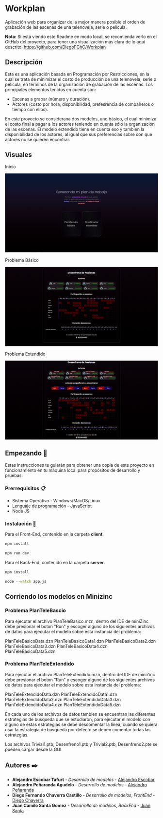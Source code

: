 # Workplan

Aplicación web para organizar de la mejor manera posible el orden de grabación de las escenas de una telenovela, serie o película.

**Nota:** Si está viendo este Readme en modo local, se recomienda verlo en el GitHub del proyecto, para tener una visualización más clara de lo aquí descrito. https://github.com/DiegoFChC/Workplan

## Descripción

Esta es una aplicación basada en Programación por Restricciones, en la cual se trata de minimizar el costo de producción de una telenovela, serie o película, en términos de la organización de grabación de las escenas. Los principales elementos tenidos en cuenta son:

- Escenas a grabar (número y duración).
- Actores (costo por hora, disponibilidad, prefesrencia de compañeros o tiempo con ellos).

En este proyecto se considerana dos modelos, uno básico, el cual minimiza el costo final a pagar a los actores teniendo en cuenta sólo la organización de las escenas. El modelo extendido tiene en cuenta eso y también la disponibilidad de los actores, al igual que sus preferencias sobre con que actores no se quieren encontrar.

## Visuales

Inicio

![Screenshot of a comment on a GitHub issue showing an image, added in the Markdown, of an Octocat smiling and raising a tentacle.](https://github.com/DiegoFChC/Workplan/blob/develop/client/public/Pantalla%201.png)

Problema Básico

![Screenshot of a comment on a GitHub issue showing an image, added in the Markdown, of an Octocat smiling and raising a tentacle.](https://github.com/DiegoFChC/Workplan/blob/develop/client/public/Pantalla%202.png)

Problema Extendido

![Screenshot of a comment on a GitHub issue showing an image, added in the Markdown, of an Octocat smiling and raising a tentacle.](https://github.com/DiegoFChC/Workplan/blob/develop/client/public/Pantalla%203.png)

## Empezando 🚀

Estas instrucciones te guiarán para obtener una copia de este proyecto en funcionamiento en tu máquina local para propósitos de desarrollo y pruebas.

### Prerrequisitos 📋

- Sistema Operativo - Windows/MacOS/Linux
- Lenguaje de programación - JavaScript
- Node JS

### Instalación 🔧

Para el Front-End, contenido en la carpeta **client**.

```bash
npm install
```

```bash
npm run dev
```

Para el Back-End, contenido en la carpeta **server**.

```bash
npm install
```

```bash
node --watch app.js
```
## Corriendo los modelos en Minizinc

### Problema PlanTeleBascio

Para ejecutar el archivo PlanTeleBasico.mzn, dentro del IDE de miniZinc debe presionar el boton "Run" y escoger alguno de los siguientes archivos de datos para  ejecutar el modelo sobre  esta instancia 
del problema: 

PlanTeleBasicoData.dzn
PlanTeleBasicoData1.dzn
PlanTeleBasicoData2.dzn
PlanTeleBasicoData3.dzn
PlanTeleBasicoData4.dzn
PlanTeleBasicoData5.dzn

### Problema PlanTeleExtendido

Para ejecutar el archivo PlanTeleExtendido.mzn, dentro del IDE de miniZinc debe presionar el boton "Run" y escoger alguno de los siguientes archivos de datos para ejecutar el modelo sobre  esta instancia del problema: 

PlanTeleExtendidoData.dzn
PlanTeleExtendidoData1.dzn
PlanTeleExtendidoData2.dzn
PlanTeleExtendidoData3.dzn
PlanTeleExtendidoData4.dzn
PlanTeleExtendidoData5.dzn

En cada uno de los archivos de datos tambien se encuentran las diferentes estrategias de busqueda que se estudiaron, para ejecutar el modelo con alguno de estas estrategias se debe descomentar la linea, cuando se quiera usar la estrategia de busqueda por defecto se deben comentar todas las estrategias.

Los archivos Trivial1.ptb, Desenfreno1.ptb y Trivial2.ptb, Desenfreno2.pte se pueden cargar desde la GUI.

## Autores ✒️

- **Alejandro Escobar Tafurt** - _Desarrollo de modelos_ - [Alejandro Escobar](https://github.com/alejandro19-19)
- **Alejandro Peñaranda Agudelo** - _Desarrollo de modelos_ - [Alejandro Peñaranda](https://github.com/alejandropenaranda)
- **Diego Fernando Chaverra Castillo** - _Desarrollo de modelos_, _FrontEnd_ - [Diego Chaverra](https://github.com/DiegoFChC)
- **Juan Camilo Santa Gomez** - _Desarrollo de modelos_, _BackEnd_ - [Juan Santa](https://github.com/santa51107HD)

